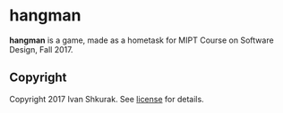 # hangman

**hangman** is a game, made as a hometask for 
MIPT Course on Software Design, Fall 2017.

## Copyright 

Copyright 2017 Ivan Shkurak. See [license] for details.

[license]: LICENSE.txt
